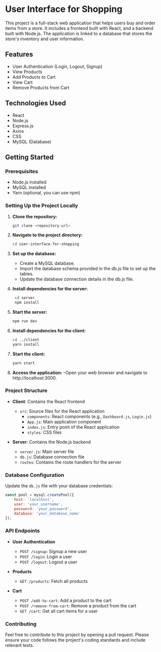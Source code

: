 # User Interface for Shopping

This project is a full-stack web application that helps users buy and order items from a store. It includes a frontend built with React, and a backend built with Node.js. The application is linked to a database that stores the store's inventory and user information.

## Features
- User Authentication (Login, Logout, Signup)
- View Products
- Add Products to Cart
- View Cart
- Remove Products from Cart

## Technologies Used
- React
- Node.js
- Express.js
- Axios
- CSS
- MySQL (Database)

## Getting Started

### Prerequisites
- Node.js installed
- MySQL installed
- Yarn (optional, you can use npm)

### Setting Up the Project Locally

1. **Clone the repository:**
   ```bash
   git clone <repository-url>
   ```
2. **Navigate to the project directory:**
   ```bash
   cd user-interface-for-shopping
   ```
3. **Set up the database:**
   - Create a MySQL database.
   - Import the database schema provided in the db.js file to set up the tables.
   - Update the database connection details in the db.js file.

4. **Install dependencies for the server:**
     ```bash
      cd server
      npm install
     ```
5. **Start the server:**
   ```bash
   npm run dev
   ```
6. **Install dependencies for the client:**
   ```bash
   cd ../client
   yarn install
    ```
7. **Start the client:**
     ```bash
     yarn start
      ```

8. **Access the application:**
      -Open your web browser and navigate to http://localhost:3000.

### Project Structure

- **Client**: Contains the React frontend
  - `src`: Source files for the React application
    - `components`: React components (e.g., `Dashboard.js`, `Login.js`)
    - `App.js`: Main application component
    - `index.js`: Entry point of the React application
    - `styles`: CSS files

- **Server**: Contains the Node.js backend
  - `server.js`: Main server file
  - `db.js`: Database connection file
  - `routes`: Contains the route handlers for the server

### Database Configuration

Update the `db.js` file with your database credentials:

```javascript
const pool = mysql.createPool({
    host: 'localhost',
    user: 'your_username',
    password: 'your_password',
    database: 'your_database_name'
});
```


### API Endpoints

- **User Authentication**
  - `POST /signup`: Signup a new user
  - `POST /login`: Login a user
  - `POST /logout`: Logout a user

- **Products**
  - `GET /products`: Fetch all products

- **Cart**
  - `POST /add-to-cart`: Add a product to the cart
  - `POST /remove-from-cart`: Remove a product from the cart
  - `GET /cart`: Get all cart items for a user

### Contributing
Feel free to contribute to this project by opening a pull request. Please ensure your code follows the project's coding standards and include relevant tests.
